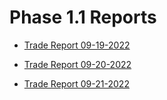 # Phase 1.1 Reports


- [Trade Report 09-19-2022](TradeReport_09-19-2022.md)

- [Trade Report 09-20-2022](TradeReport_09-20-2022.md)

- [Trade Report 09-21-2022](TradeReport_09-21-2022.md)
